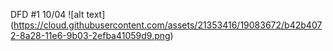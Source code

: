 

DFD #1
10/04
![alt text] (https://cloud.githubusercontent.com/assets/21353416/19083672/b42b4072-8a28-11e6-9b03-2efba41059d9.png)
